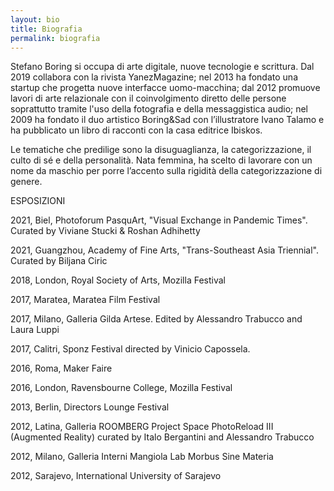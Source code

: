 ```yaml
---
layout: bio
title: Biografia  
permalink: biografia
---
```


<DIV ID="bio">
<P>
Stefano Boring si occupa di arte digitale, nuove tecnologie e
scrittura. Dal 2019 collabora con la rivista YanezMagazine; nel 2013
ha fondato una startup che progetta nuove interfacce uomo-macchina;
dal 2012 promuove lavori di arte relazionale con il coinvolgimento
diretto delle persone soprattutto tramite l'uso della fotografia e
della messaggistica audio; nel 2009 ha fondato il duo artistico
Boring&Sad con l’illustratore Ivano Talamo e ha pubblicato un libro di
racconti con la casa editrice Ibiskos.
</P>
<P>
Le tematiche che predilige sono la disuguaglianza, la
categorizzazione, il culto di sé e della personalità. Nata femmina, ha
scelto di lavorare con un nome da maschio per porre l’accento sulla
rigidità della categorizzazione di genere.
</P>
</DIV>

<span style="text-transform: uppercase">
Esposizioni
</span>

2021, Biel, Photoforum PasquArt, "Visual Exchange in Pandemic Times". Curated by Viviane Stucki & Roshan Adhihetty

2021, Guangzhou, Academy of Fine Arts, "Trans-Southeast Asia Triennial". Curated by Biljana Ciric

2018, London, Royal Society of Arts, Mozilla Festival

2017, Maratea, Maratea Film Festival

2017, Milano, Galleria Gilda Artese. Edited by Alessandro Trabucco and Laura Luppi

2017, Calitri, Sponz Festival directed by Vinicio Capossela.

2016, Roma, Maker Faire

2016, London, Ravensbourne College, Mozilla Festival

2013, Berlin, Directors Lounge Festival

2012, Latina, Galleria ROOMBERG Project Space PhotoReload III (Augmented Reality) curated by Italo Bergantini and Alessandro Trabucco

2012, Milano, Galleria Interni Mangiola Lab Morbus Sine Materia

2012, Sarajevo, International University of Sarajevo
